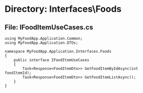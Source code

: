 # Directory: Interfaces\Foods

## File: IFoodItemUseCases.cs

```
using MyFoodApp.Application.Common;
using MyFoodApp.Application.DTOs;

namespace MyFoodApp.Application.Interfaces.Foods
{
    public interface IFoodItemUseCases
    {
        Task<Response<FoodItemDto>> GetFoodItemByIdAsync(int foodItemId);
        Task<Response<FoodItemDto>> GetFoodItemListAsync();
    }
}

```

